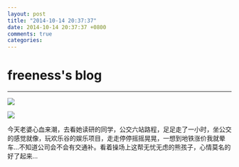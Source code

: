 ```yaml
---
layout: post
title: "2014-10-14 20:37:37"
date: 2014-10-14 20:37:37 +0800
comments: true
categories: 
---
```


# freeness's blog

----------

![](http://okqmqrbgo.bkt.clouddn.com/201410142037371.jpg)

![](http://okqmqrbgo.bkt.clouddn.com/201410142037372.jpg)

>
今天老婆心血来潮，去看她读研的同学，公交六站路程，足足走了一小时，坐公交的感觉就像，玩欢乐谷的娱乐项目，走走停停摇摇晃晃，一想到地铁涨价我就晕车…不知道公司会不会有交通补。看着操场上这帮无忧无虑的熊孩子，心情莫名的好了起来…